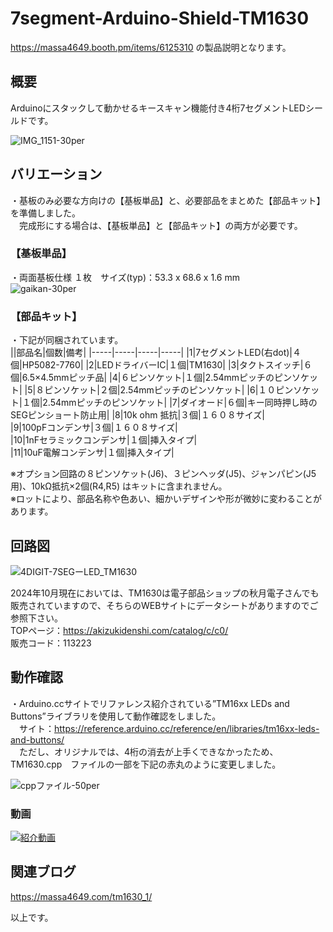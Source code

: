 # 7segment-Arduino-Shield-TM1630  
https://massa4649.booth.pm/items/6125310 の製品説明となります。  

## 概要
Arduinoにスタックして動かせるキースキャン機能付き4桁7セグメントLEDシールドです。  
  
![IMG_1151-30per](https://github.com/user-attachments/assets/c17356ec-72f0-4059-a0ca-44589f4c1a2f)  

## バリエーション  
・基板のみ必要な方向けの【基板単品】と、必要部品をまとめた【部品キット】を準備しました。  
　完成形にする場合は、【基板単品】と【部品キット】の両方が必要です。  

### 【基板単品】
・両面基板仕様  １枚　サイズ(typ)：53.3 x 68.6 x 1.6 mm  
![gaikan-30per](https://github.com/user-attachments/assets/4d004dea-707f-4d60-9945-f83406144a12)  

### 【部品キット】
・下記が同梱されています。  
||部品名|個数|備考|
|-----|-----|-----|-----|
|1|7セグメントLED(右dot)|４個|HP5082-7760|
|2|LEDドライバーIC|１個|TM1630|
|3|タクトスイッチ|６個|6.5×4.5mmピッチ品|
|4|６ピンソケット|１個|2.54mmピッチのピンソケット|
|5|８ピンソケット|２個|2.54mmピッチのピンソケット|
|6|１０ピンソケット|１個|2.54mmピッチのピンソケット|
|7|ダイオード|６個|キー同時押し時のSEGピンショート防止用|
|8|10k ohm 抵抗|３個|１６０８サイズ|  
|9|100pFコンデンサ|３個|１６０８サイズ|  
|10|1nFセラミックコンデンサ|１個|挿入タイプ|  
|11|10uF電解コンデンサ|１個|挿入タイプ|  

※オプション回路の８ピンソケット(J6)、３ピンヘッダ(J5)、ジャンパピン(J5用)、10kΩ抵抗×2個(R4,R5) はキットに含まれません。  
※ロットにより、部品名称や色あい、細かいデザインや形が微妙に変わることがあります。  

## 回路図  
![4DIGIT-7SEGーLED_TM1630](https://github.com/user-attachments/assets/7ca48a51-4511-45d0-821b-cdc8e82f12c8)

2024年10月現在においては、TM1630は電子部品ショップの秋月電子さんでも販売されていますので、そちらのWEBサイトにデータシートがありますのでご参照下さい。  
TOPページ：https://akizukidenshi.com/catalog/c/c0/  
販売コード：113223  

## 動作確認
・Arduino.ccサイトでリファレンス紹介されている”TM16xx LEDs and Buttons”ライブラリを使用して動作確認をしました。  
　サイト：https://reference.arduino.cc/reference/en/libraries/tm16xx-leds-and-buttons/  
　ただし、オリジナルでは、4桁の消去が上手くできなかったため、TM1630.cpp　ファイルの一部を下記の赤丸のように変更しました。  

![cppファイル-50per](https://github.com/user-attachments/assets/d07a6450-0f7e-4b05-9a49-de5a71972214)  

### 動画  
[![紹介動画]()](https://youtu.be/ZaXRua2_uDM)  

## 関連ブログ
https://massa4649.com/tm1630_1/

以上です。
